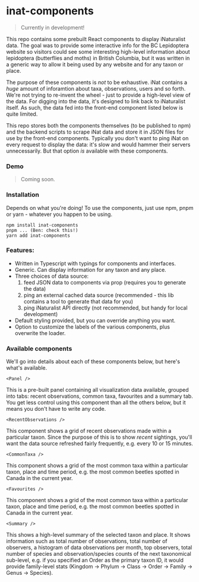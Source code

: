 # inat-components

> Currently in development! 

This repo contains some prebuilt React components to display iNaturalist data. The goal was to provide some
interactive info for the BC Lepidoptera website so visitors could see some interesting high-level information about 
lepidoptera (butterflies and moths) in British Columbia, but it was written in a generic way to allow it being used by
any website and for any taxon or place. 

The purpose of these components is _not_ to be exhaustive. iNat contains a _huge_ amount of inforamtion about taxa, 
observations, users and so forth. We're not trying to re-invent the wheel - just to provide a high-level view of the
data. For digging into the data, it's designed to link back to iNaturalist itself. As such, the data fed into the
front-end component listed below is quite limited. 

This repo stores both the components themselves (to be published to npm) and the backend scripts to scrape iNat 
data and store it in JSON files for use by the front-end components. Typically you don't want to ping iNat on every 
request to display the data: it's slow and would hammer their servers unnecessarily. But that option _is_ available 
with these components. 

### Demo

> Coming soon.

### Installation 

Depends on what you're doing! To use the components, just use npm, pnpm or yarn - whatever you happen to be using.

```
npm install inat-components
pnpm ... (Ben: check this!)
yarn add inat-components
```


### Features:
 
- Written in Typescript with typings for components and interfaces.
- Generic. Can display information for any taxon and any place. 
- Three choices of data source:
  1. feed JSON data to components via prop (requires you to generate the data)
  2. ping an external cached data source (recommended - this lib contains a tool to generate that data for you)
  3. ping iNaturalist API directly (not recommended, but handy for local development)
- Default styling provided, but you can override anything you want. 
- Option to customize the labels of the various components, plus overwrite the loader.


### Available components 

We'll go into details about each of these components below, but here's what's available.

`<Panel />`

This is a pre-built panel containing all visualization data available, grouped into tabs: recent observations, common
taxa, favourites and a summary tab. You get less control using this component than all the others below, but it means 
you don't have to write any code. 

`<RecentObservations />`

This component shows a grid of recent observations made within a particular taxon. Since the purpose of this is to 
show _recent_ sightings, you'll want the data source refreshed fairly frequently, e.g. every 10 or 15 minutes. 

`<CommonTaxa />`

This component shows a grid of the most common taxa within a particular taxon, place and time period, e.g. the most
common beetles spotted in Canada in the current year.   

`<Favourites />`

This component shows a grid of the most common taxa within a particular taxon, place and time period, e.g. the most
common beetles spotted in Canada in the current year.   

`<Summary />`

This shows a high-level summary of the selected taxon and place. It shows information such as total number of 
observations, total number of observers, a histogram of data observations per month, top observers, total number of
species and observation/species counts of the next taxonomical sub-level, e.g. if you specified an Order as the primary 
taxon ID, it would provide family-level stats (Kingdom -> Phylum -> Class -> Order -> Family -> Genus -> Species).

